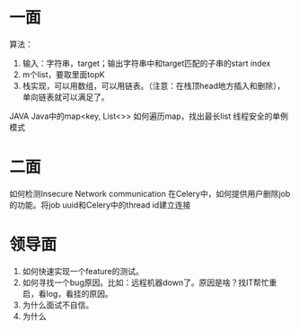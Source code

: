 # 一面
算法：
1. 输入：字符串，target；输出字符串中和target匹配的子串的start index
2. m个list，要取里面topK
3. 栈实现，可以用数组，可以用链表。（注意：在栈顶head地方插入和删除），单向链表就可以满足了。

JAVA
Java中的map<key, List<>> 如何遍历map，找出最长list
线程安全的单例模式

# 二面
如何检测Insecure Network communication
在Celery中，如何提供用户删除job的功能。将job uuid和Celery中的thread id建立连接

# 领导面
1. 如何快速实现一个feature的测试。
2. 如何寻找一个bug原因。比如：远程机器down了。原因是啥？找IT帮忙重启，看log，看挂的原因。
3. 为什么面试不自信。
4. 为什么
<!--stackedit_data:
eyJoaXN0b3J5IjpbLTg0MzY2NDMyMSwxOTQxMjIyMTJdfQ==
-->